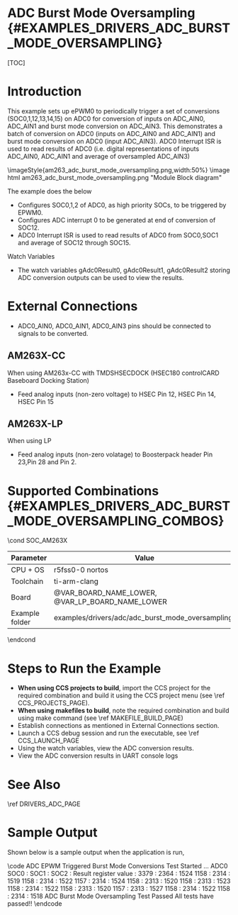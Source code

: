 # ADC Burst Mode Oversampling {#EXAMPLES_DRIVERS_ADC_BURST_MODE_OVERSAMPLING}

[TOC]

# Introduction

This example sets up ePWM0 to periodically trigger a set of conversions (SOC0,1,12,13,14,15) on ADC0 for conversion of inputs on ADC_AIN0, ADC_AIN1 and burst mode conversion on ADC_AIN3. This demonstrates a batch of conversion on ADC0 (inputs on ADC_AIN0 and ADC_AIN1) and burst mode conversion on ADC0 (input ADC_AIN3). ADC0 Interrupt ISR is used to read results of ADC0 (i.e. digital representations of inputs ADC_AIN0, ADC_AIN1 and average of oversampled ADC_AIN3)

\imageStyle{am263_adc_burst_mode_oversampling.png,width:50%}
\image html am263_adc_burst_mode_oversampling.png "Module Block diagram"

The example does the below
- Configures SOC0,1,2 of ADC0, as high priority SOCs, to be triggered by EPWM0.
- Configures ADC interrupt 0 to be generated at end of conversion of SOC12.
- ADC0 Interrupt ISR is used to read results of ADC0 from SOC0,SOC1 and average of SOC12 through SOC15.

Watch  Variables
- The watch variables gAdc0Result0, gAdc0Result1, gAdc0Result2 storing ADC conversion outputs can be used to view the results.

# External Connections
- ADC0_AIN0, ADC0_AIN1, ADC0_AIN3 pins should be connected to signals to be converted.

## AM263X-CC
When using AM263x-CC with TMDSHSECDOCK (HSEC180 controlCARD Baseboard Docking Station)
- Feed analog inputs (non-zero voltage) to HSEC Pin 12, HSEC Pin 14, HSEC Pin 15

## AM263X-LP
When using LP
- Feed analog inputs (non-zero volatage) to Boosterpack header Pin 23,Pin 28 and Pin 2.


# Supported Combinations {#EXAMPLES_DRIVERS_ADC_BURST_MODE_OVERSAMPLING_COMBOS}

\cond SOC_AM263X

 Parameter      | Value
 ---------------|-----------
 CPU + OS       | r5fss0-0 nortos
 Toolchain      | ti-arm-clang
 Board          | @VAR_BOARD_NAME_LOWER, @VAR_LP_BOARD_NAME_LOWER
 Example folder | examples/drivers/adc/adc_burst_mode_oversampling/

\endcond

# Steps to Run the Example

- **When using CCS projects to build**, import the CCS project for the required combination
  and build it using the CCS project menu (see \ref CCS_PROJECTS_PAGE).
- **When using makefiles to build**, note the required combination and build using
  make command (see \ref MAKEFILE_BUILD_PAGE)
- Establish connections as mentioned in External Connections section.
- Launch a CCS debug session and run the executable, see \ref CCS_LAUNCH_PAGE
- Using the watch variables, view the ADC conversion results.
- View the ADC conversion results in UART console logs

# See Also

\ref DRIVERS_ADC_PAGE

# Sample Output

Shown below is a sample output when the application is run,

\code
ADC EPWM Triggered Burst Mode Conversions Test Started ...
ADC0 SOC0 : SOC1 : SOC2 : Result register value :
3379 : 2364 : 1524
1158 : 2314 : 1519
1158 : 2314 : 1522
1157 : 2314 : 1524
1158 : 2313 : 1520
1158 : 2313 : 1523
1158 : 2314 : 1522
1158 : 2313 : 1520
1157 : 2313 : 1527
1158 : 2314 : 1522
1158 : 2314 : 1518
ADC Burst Mode Oversampling Test Passed
All tests have passed!!
\endcode
